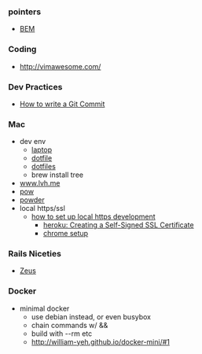 ### pointers
* [BEM](https://en.bem.info/method/)

### Coding
* http://vimawesome.com/

### Dev Practices
* [How to write a Git Commit](http://chris.beams.io/posts/git-commit/)

### Mac
* dev env
  * [laptop](https://github.com/thoughtbot/laptop)
  * [dotfile](https://github.com/thoughtbot/dotfiles)
  * [dotfiles](https://dotfiles.github.io/)
  * brew install tree
* www.lvh.me
* [pow](http://pow.cx/manual.html#section_1)
* [powder](https://github.com/Rodreegez/powder)
* local https/ssl
  * [how to set up local https development](http://www.panozzaj.com/blog/2013/08/12/how-to-set-up-local-https-development/)
    * [heroku: Creating a Self-Signed SSL Certificate](https://devcenter.heroku.com/articles/ssl-certificate-self) 
    * [chrome setup](http://www.robpeck.com/2010/10/google-chrome-mac-os-x-and-self-signed-ssl-certificates/#.VlZSkRCrTqU)

### Rails Niceties
* [Zeus](https://github.com/burke/zeus)

### Docker
* minimal docker
  * use debian instead, or even busybox
  * chain commands w/ &&
  * build with --rm etc
  * http://william-yeh.github.io/docker-mini/#1
